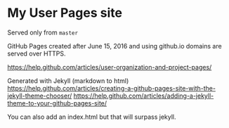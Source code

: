 # My User Pages site

Served only from `master`

GitHub Pages created after June 15, 2016 and using github.io domains are served over HTTPS. 

https://help.github.com/articles/user-organization-and-project-pages/

Generated with Jekyll (markdown to html)
https://help.github.com/articles/creating-a-github-pages-site-with-the-jekyll-theme-chooser/
https://help.github.com/articles/adding-a-jekyll-theme-to-your-github-pages-site/

You can also add an index.html but that will surpass jekyll.
